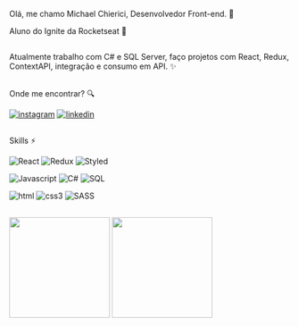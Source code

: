 Olá, me chamo Michael Chierici, Desenvolvedor Front-end. 👋 

Aluno do Ignite da Rocketseat :rocket:
##
Atualmente trabalho com C# e SQL Server, faço projetos com React, Redux, ContextAPI, integração e consumo em API. ✨ 

##
Onde me encontrar? :mag:

[![instagram](https://img.shields.io/badge/Instagram-E4405F?style=for-the-badge&logo=instagram&logoColor=white)](https://www.instagram.com/michaelchierici/)
[![linkedin](https://img.shields.io/badge/LinkedIn-0077B5?style=for-the-badge&logo=linkedin&logoColor=white)](https://br.linkedin.com/in/michael-chierici-1880b3208)

##

Skills :zap:

  ![React](https://img.shields.io/badge/React-20232A?style=for-the-badge&logo=react&logoColor=61DAFB) ![Redux](https://img.shields.io/badge/Redux-593D88?style=for-the-badge&logo=redux&logoColor=white) ![Styled](https://img.shields.io/badge/styled--components-DB7093?style=for-the-badge&logo=styled-components&logoColor=white)
  
  ![Javascript](https://img.shields.io/badge/JavaScript-F7DF1E?style=for-the-badge&logo=javascript&logoColor=black) 
  ![C#](https://img.shields.io/badge/C%23-239120?style=for-the-badge&logo=c-sharp&logoColor=white)
  ![SQL](https://img.shields.io/badge/Microsoft_SQL_Server-CC2927?style=for-the-badge&logo=microsoft-sql-server&logoColor=white)
  
  
  ![html](https://img.shields.io/badge/HTML5-E34F26?style=for-the-badge&logo=html5&logoColor=white) ![css3](https://img.shields.io/badge/CSS3-1572B6?style=for-the-badge&logo=css3&logoColor=white) ![SASS](https://img.shields.io/badge/Sass-CC6699?style=for-the-badge&logo=sass&logoColor=white)
  

##

<img height="180em" src="https://github-readme-stats.vercel.app/api?username=michaelchierici&theme=blue-green" /> <img height="180em" src="https://github-readme-stats.vercel.app/api/top-langs/?username=michaelchierici&theme=blue-green&layout=compact" />
 




<!---
michaelchierici/michaelchierici is a ✨ special ✨ repository because its `README.md` (this file) appears on your GitHub profile.
You can click the Preview link to take a look at your changes.
--->

